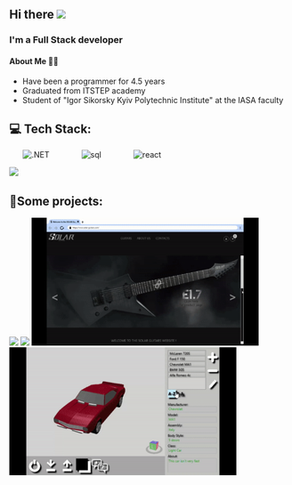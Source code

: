 ## Hi there <img src="https://media.giphy.com/media/hvRJCLFzcasrR4ia7z/giphy.gif" width="40px">
### I'm a Full Stack developer
####  About Me 🙋‍♂️

 - Have been a programmer for 4.5 years 
 - Graduated from ITSTEP academy
 - Student of "Igor Sikorsky Kyiv Polytechnic Institute" at the IASA faculty


## 💻 Tech Stack:  
<div style:"display: flex;" >
<img  width="20px"/>

<img src="https://cdn.jsdelivr.net/gh/devicons/devicon/icons/dot-net/dot-net-original-wordmark.svg" alt=".NET" width="100"  />

<img  width="50px"/>
<img src="https://cdn.jsdelivr.net/gh/devicons/devicon/icons/microsoftsqlserver/microsoftsqlserver-plain-wordmark.svg" alt="sql" width="100" />
<img  width="50px"/>
<img src="https://cdn.jsdelivr.net/gh/devicons/devicon/icons/react/react-original.svg" alt="react" width="100" />
<img  width="50px"/>


</div>

![](https://github-readme-stats.vercel.app/api/top-langs/?username=Chuev-hub&theme=light&hide_border=true&include_all_commits=true&count_private=false&layout=compact)

## 🔨Some projects:  

<div class="display:flex">
<img src="https://github.com/Chuev-hub/AutoStockUA/blob/main/work.gif" height="230"  />
<img src="https://github.com/Chuev-hub/Films/blob/master/work.gif" height="230"  />
<img src="https://github.com/Chuev-hub/Solar/blob/master/work.gif"   height="230"/>
<img src="https://github.com/Chuev-hub/Cars3D/blob/master/work.gif"  height="230"/>
</div>

